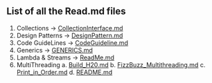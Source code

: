 
## List of all the Read.md files 

1. Collections -> [CollectionInterface.md](collections%2FCollectionInterface.md)
2. Design Patterns -> [DesignPattern.md](designpatterns%2FDesignPattern.md)
3. Code GuideLines -> [CodeGuideline.md](filesystem%2FCodeGuideline.md)
4. Generics -> [GENERICS.md](generics%2FGENERICS.md)
5. Lambda & Streams -> [ReadMe.md](lambdastreams%2FReadMe.md)
6. MultiThreading 
    a. [Build_H20.md](multithreading%2FBuild_H20.md)
    b. [FizzBuzz_Multithreading.md](multithreading%2FFizzBuzz_Multithreading.md)
    c. [Print_in_Order.md](multithreading%2FPrint_in_Order.md)
    d. [README.md](multithreading%2FREADME.md)